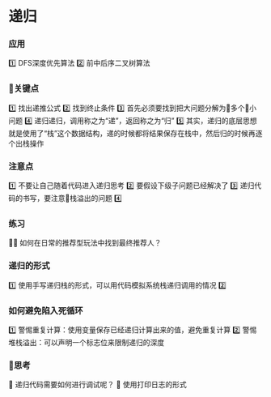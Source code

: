 # 递归

### 应用
1️⃣ DFS深度优先算法
2️⃣ 前中后序二叉树算法


### 关键点
1️⃣ 找出递推公式
2️⃣ 找到终止条件
3️⃣ 首先必须要找到把大问题分解为多个小问题
4️⃣ 递归递归，调用称之为“递”，返回称之为“归”
5️⃣ 其实，递归的底层思想就是使用了“栈”这个数据结构，递的时候都将结果保存在栈中，然后归的时候再逐个出栈操作

### 注意点
1️⃣ 不要让自己随着代码进入递归思考
2️⃣ 要假设下级子问题已经解决了
3️⃣ 递归代码的书写，要注意栈溢出的问题
4️⃣ 

### 练习
 🌰 如何在日常的推荐型玩法中找到最终推荐人？

### 递归的形式
1️⃣ 使用手写递归栈的形式，可以用代码模拟系统栈递归调用的情况
2️⃣ 

### 如何避免陷入死循环
1️⃣ 警惕重复计算：使用变量保存已经递归计算出来的值，避免重复计算
2️⃣ 警惕堆栈溢出：可以声明一个标志位来限制递归的深度


### 思考
🌰 递归代码需要如何进行调试呢？
🌚 使用打印日志的形式

